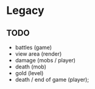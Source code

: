 # Legacy

## TODO

- battles (game)
- view area (render)
- damage (mobs / player)
- death (mob)
- gold (level)
- death / end of game (player);
